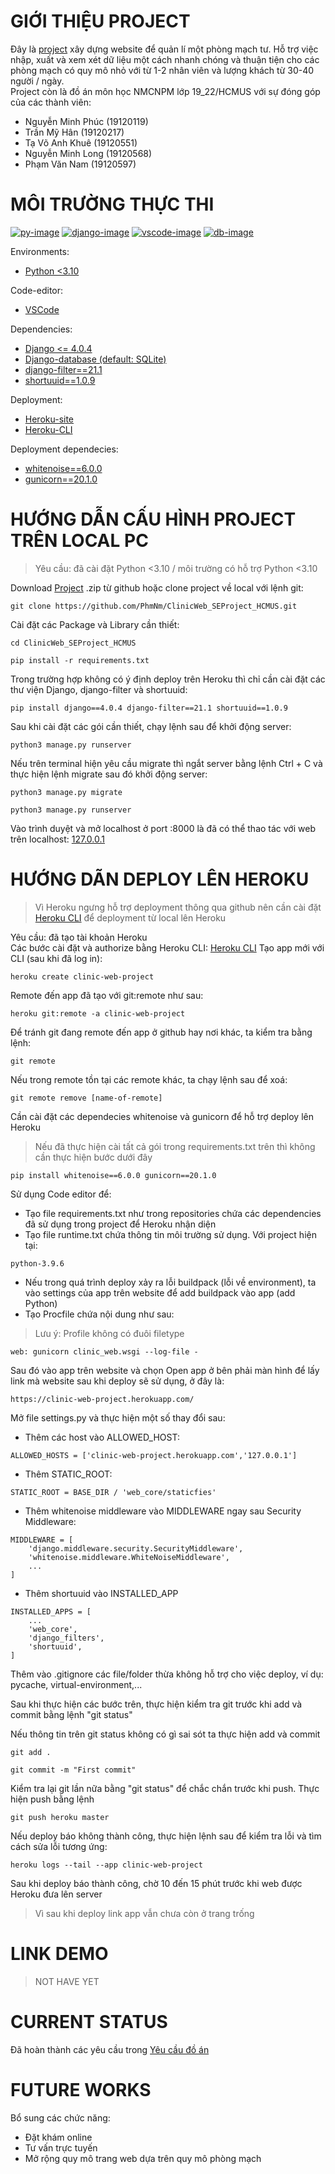 # GIỚI THIỆU PROJECT

Đây là [project][pj-url] xây dựng website để quản lí một phòng mạch tư. Hỗ trợ việc nhập, xuất và xem xét dữ liệu một cách nhanh chóng và thuận tiện cho các phòng mạch có quy mô nhỏ với từ 1-2 nhân viên và lượng khách từ 30-40 người / ngày.\
Project còn là đồ án môn học NMCNPM lớp 19_22/HCMUS với sự đóng góp của các thành viên:

- Nguyễn Minh Phúc (19120119)
- Trần Mỹ Hân (19120217)
- Tạ Võ Anh Khuê (19120551)
- Nguyễn Minh Long (19120568)
- Phạm Văn Nam (19120597)
  
# MÔI TRƯỜNG THỰC THI

[![py-image]][py-url]
[![django-image]][django-url]
[![vscode-image]][vscode-url]
[![db-image]][db-url]

Environments:

- [Python <3.10][py-url]

Code-editor:

- [VSCode][vscode-url]

Dependencies:

- [Django <= 4.0.4][django-url]
- [Django-database (default: SQLite)][db-url]
- [django-filter==21.1][dj-filter-url]
- [shortuuid==1.0.9][suuid-url]

Deployment:

- [Heroku-site][heroku-url]
- [Heroku-CLI][heroku-cli-url]

Deployment dependecies:

- [whitenoise==6.0.0][wn-url]
- [gunicorn==20.1.0][gu-url]

# HƯỚNG DẪN CẤU HÌNH PROJECT TRÊN LOCAL PC

> Yêu cầu: đã cài đặt Python <3.10 / môi trường có hỗ trợ Python <3.10

Download [Project][pj-url] .zip từ github hoặc clone project về local với lệnh git:

```git
git clone https://github.com/PhmNm/ClinicWeb_SEProject_HCMUS.git
```

Cài đặt các Package và Library cần thiết:

```terminal
cd ClinicWeb_SEProject_HCMUS

pip install -r requirements.txt
```

Trong trường hợp không có ý định deploy trên Heroku thì chỉ cần cài đặt các thư viện Django, django-filter và shortuuid:

```terrminal
pip install django==4.0.4 django-filter==21.1 shortuuid==1.0.9
```

Sau khi cài đặt các gói cần thiết, chạy lệnh sau để khởi động server:

```terminal
python3 manage.py runserver
```

Nếu trên terminal hiện yêu cầu migrate thì ngắt server bằng lệnh Ctrl + C và thực hiện lệnh migrate sau đó khởi động server:

```terminal
python3 manage.py migrate

python3 manage.py runserver
```

Vào trình duyệt và mở localhost ở port :8000 là đã có thể thao tác với web trên localhost: [127.0.0.1](http://127.0.0.1:8000/)

# HƯỚNG DÃN DEPLOY LÊN HEROKU

> Vì Heroku ngưng hỗ trợ deployment thông qua github nên cần cài đặt [Heroku CLI][heroku-cli-url] để deployment từ local lên Heroku

Yêu cầu: đã tạo tài khoản Heroku \
Các bước cài đặt và authorize bằng Heroku CLI: [Heroku CLI][heroku-cli-url]
Tạo app mới với CLI (sau khi đã log in):

```terminal
heroku create clinic-web-project
```

Remote đến app đã tạo với git:remote như sau:

```terminal
heroku git:remote -a clinic-web-project
```

Để tránh git đang remote đến app ở github hay nơi khác, ta kiểm tra bằng lệnh:

```terminal
git remote
```

Nếu trong remote tồn tại các remote khác, ta chạy lệnh sau để xoá:

```terminal
git remote remove [name-of-remote]
```

Cần cài đặt các dependecies whitenoise và gunicorn để hỗ trợ deploy lên Heroku
> Nếu đã thực hiện cài tất cả gói trong requirements.txt trên thì không cần thực hiện bước dưới đây

```terminal
pip install whitenoise==6.0.0 gunicorn==20.1.0
```

Sử dụng Code editor để:

- Tạo file requirements.txt như trong repositories chứa các dependencies đã sử dụng trong project để Heroku nhận diện
- Tạo file runtime.txt chứa thông tin môi trường sử dụng. Với project hiện tại:

```file content
python-3.9.6
```

- Nếu trong quá trình deploy xảy ra lỗi buildpack (lỗi về environment), ta vào settings của app trên website để add buildpack vào app (add Python)
- Tạo Procfile chứa nội dung như sau:

> Lưu ý: Profile không có đuôi filetype

```file content
web: gunicorn clinic_web.wsgi --log-file -
```

Sau đó vào app trên website và chọn Open app ở bên phải màn hình để lấy link mà website sau khi deploy sẽ sử dụng, ở đây là:

```webste
https://clinic-web-project.herokuapp.com/
```

Mở file settings.py và thực hiện một số thay đổi sau:

- Thêm các host vào ALLOWED_HOST:

```file content
ALLOWED_HOSTS = ['clinic-web-project.herokuapp.com','127.0.0.1']
```

- Thêm STATIC_ROOT:

```file content
STATIC_ROOT = BASE_DIR / 'web_core/staticfies'
```

- Thêm whitenoise middleware vào MIDDLEWARE ngay sau Security Middleware:

```file content
MIDDLEWARE = [
    'django.middleware.security.SecurityMiddleware',
    'whitenoise.middleware.WhiteNoiseMiddleware',
    ...
]
```

- Thêm shortuuid vào INSTALLED_APP

```file content
INSTALLED_APPS = [
    ...
    'web_core',
    'django_filters',
    'shortuuid',
]
```

Thêm vào .gitignore các file/folder thừa không hỗ trợ cho việc deploy, ví dụ: pycache, virtual-environment,...

Sau khi thực hiện các bước trên, thực hiện kiểm tra git trước khi add và commit bằng lệnh "git status"

Nếu thông tin trên git status không có gì sai sót ta thực hiện add và commit

```terrminal
git add .

git commit -m "First commit"
```

Kiểm tra lại git lần nữa bằng "git status" để chắc chắn trước khi push. Thực hiện push bằng lệnh

```terrminal
git push heroku master
```

Nếu deploy báo không thành công, thực hiện lệnh sau để kiểm tra lỗi và tìm cách sửa lỗi tương ứng:

```terminal
heroku logs --tail --app clinic-web-project
```

Sau khi deploy báo thành công, chờ 10 đến 15 phút trước khi web được Heroku đưa lên server
> Vì sau khi deploy link app vẫn chưa còn ở trang trống

# LINK DEMO

> NOT HAVE YET

# CURRENT STATUS

Đã hoàn thành các yêu cầu trong [Yêu cầu đồ án][ycda-url]

# FUTURE WORKS

Bổ sung các chức năng:

- Đặt khám online
- Tư vấn trực tuyến
- Mở rộng quy mô trang web dựa trên quy mô phòng mạch

[py-image]: https://img.shields.io/badge/Python-%3C3.10-green
[py-url]: https://www.python.org/downloads/release/python-396/
[django-image]: https://img.shields.io/badge/Django-4.0.4-green
[django-url]: https://docs.djangoproject.com/en/4.0/
[dj-filter-url]: https://django-filter.readthedocs.io/en/stable/index.html
[suuid-url]: https://github.com/skorokithakis/shortuuid
[Vscode-image]: https://img.shields.io/badge/vscode-x64-green
[vscode-url]: https://code.visualstudio.com/
[db-image]: https://img.shields.io/badge/Django--database-SQLite-green
[db-url]: https://docs.djangoproject.com/en/4.0/intro/tutorial02/#:~:text=By%20default%2C%20the%20configuration%20uses,else%20to%20support%20your%20database.
[heroku-url]: https://heroku.com/
[heroku-cli-url]: https://devcenter.heroku.com/articles/heroku-cli
[wn-url]: http://whitenoise.evans.io/en/stable/
[gu-url]: https://gunicorn.org/
[pj-url]: https://github.com/PhmNm/ClinicWeb_SEProject_HCMUS
[ycda-url]: https://drive.google.com/file/d/1QRFuxP6xEDBku2tr9FxRY4xV9YSZ012J/view
